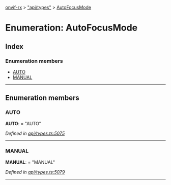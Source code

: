 [onvif-rx](../README.md) > ["api/types"](../modules/_api_types_.md) > [AutoFocusMode](../enums/_api_types_.autofocusmode.md)

# Enumeration: AutoFocusMode

## Index

### Enumeration members

* [AUTO](_api_types_.autofocusmode.md#auto)
* [MANUAL](_api_types_.autofocusmode.md#manual)

---

## Enumeration members

<a id="auto"></a>

###  AUTO

**AUTO**:  = "AUTO"

*Defined in [api/types.ts:5075](https://github.com/patrickmichalina/onvif-rx/blob/3ab1739/src/api/types.ts#L5075)*

___
<a id="manual"></a>

###  MANUAL

**MANUAL**:  = "MANUAL"

*Defined in [api/types.ts:5079](https://github.com/patrickmichalina/onvif-rx/blob/3ab1739/src/api/types.ts#L5079)*

___

